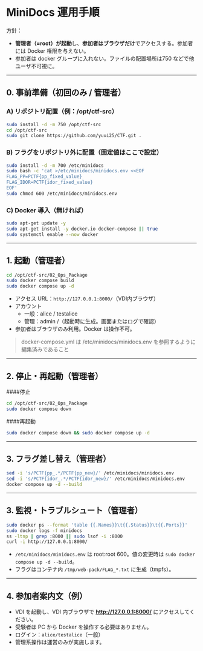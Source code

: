 # MiniDocs 運用手順

方針：
- **管理者（=root）が起動**し、**参加者はブラウザだけ**でアクセスする。参加者には Docker 権限を与えない。
- 参加者は docker グループに入れない。ファイルの配置場所は750 などで他ユーザ不可視に。

---

## 0. 事前準備（初回のみ / 管理者）

### A) リポジトリ配置（例：/opt/ctf-src）
```bash
sudo install -d -m 750 /opt/ctf-src
cd /opt/ctf-src
sudo git clone https://github.com/yuui25/CTF.git .
```

### B) フラグをリポジトリ外に配置（固定値はここで設定）
```bash
sudo install -d -m 700 /etc/minidocs
sudo bash -c 'cat >/etc/minidocs/minidocs.env <<EOF
FLAG_PP=PCTF{pp_fixed_value}
FLAG_IDOR=PCTF{idor_fixed_value}
EOF'
sudo chmod 600 /etc/minidocs/minidocs.env
```

### C) Docker 導入（無ければ）
```bash
sudo apt-get update -y
sudo apt-get install -y docker.io docker-compose || true
sudo systemctl enable --now docker
```

---

## 1. 起動（管理者）

```bash
cd /opt/ctf-src/02_Ops_Package
sudo docker compose build
sudo docker compose up -d
```

- アクセス URL：`http://127.0.0.1:8000/`（VDI内ブラウザ）
- アカウント
    - 一般：alice / testalice
    - 管理：admin /（起動時に生成。画面またはログで確認）
- 参加者はブラウザのみ利用。Docker は操作不可。
> docker-compose.yml は /etc/minidocs/minidocs.env を参照するように編集済みであること

---

## 2. 停止・再起動（管理者）
####停止
```bash
cd /opt/ctf-src/02_Ops_Package
sudo docker compose down
```
####再起動
```bash
sudo docker compose down && sudo docker compose up -d
```

---

## 3. フラグ差し替え（管理者）
```bash
sed -i 's/PCTF{pp_.*/PCTF{pp_new}/' /etc/minidocs/minidocs.env
sed -i 's/PCTF{idor_.*/PCTF{idor_new}/' /etc/minidocs/minidocs.env
docker compose up -d --build
```

---
## 3. 監視・トラブルシュート（管理者）

```bash
sudo docker ps --format 'table {{.Names}}\t{{.Status}}\t{{.Ports}}'
sudo docker logs -f minidocs
ss -ltnp | grep :8000 || sudo lsof -i :8000
curl -i http://127.0.0.1:8000/
```

- `/etc/minidocs/minidocs.env` は root:root 600。値の変更時は `sudo docker compose up -d --build`。
- フラグはコンテナ内 `/tmp/web-pack/FLAG_*.txt` に生成（tmpfs）。

---

## 4. 参加者案内文（例）

- VDI を起動し、VDI 内ブラウザで **http://127.0.0.1:8000/** にアクセスしてください。
- 受験者は PC から Docker を操作する必要はありません。
- ログイン：`alice/testalice`（一般）
- 管理系操作は運営のみが実施します。

